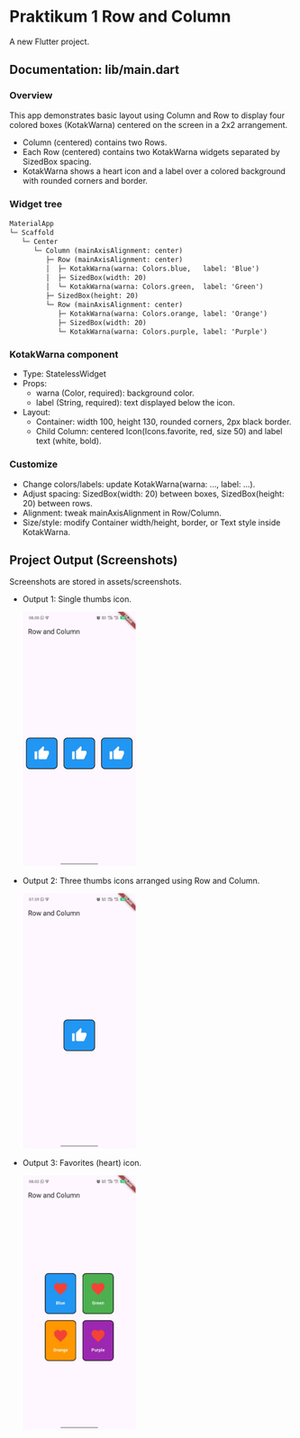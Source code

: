 # Praktikum 1 Row and Column

A new Flutter project.

## Documentation: lib/main.dart

### Overview

This app demonstrates basic layout using Column and Row to display four colored boxes (KotakWarna) centered on the screen in a 2x2 arrangement.

- Column (centered) contains two Rows.
- Each Row (centered) contains two KotakWarna widgets separated by SizedBox spacing.
- KotakWarna shows a heart icon and a label over a colored background with rounded corners and border.

### Widget tree

```
MaterialApp
└─ Scaffold
   └─ Center
      └─ Column (mainAxisAlignment: center)
         ├─ Row (mainAxisAlignment: center)
         │  ├─ KotakWarna(warna: Colors.blue,   label: 'Blue')
         │  ├─ SizedBox(width: 20)
         │  └─ KotakWarna(warna: Colors.green,  label: 'Green')
         ├─ SizedBox(height: 20)
         └─ Row (mainAxisAlignment: center)
            ├─ KotakWarna(warna: Colors.orange, label: 'Orange')
            ├─ SizedBox(width: 20)
            └─ KotakWarna(warna: Colors.purple, label: 'Purple')
```

### KotakWarna component

- Type: StatelessWidget
- Props:
  - warna (Color, required): background color.
  - label (String, required): text displayed below the icon.
- Layout:
  - Container: width 100, height 130, rounded corners, 2px black border.
  - Child Column: centered Icon(Icons.favorite, red, size 50) and label text (white, bold).

### Customize

- Change colors/labels: update KotakWarna(warna: ..., label: ...).
- Adjust spacing: SizedBox(width: 20) between boxes, SizedBox(height: 20) between rows.
- Alignment: tweak mainAxisAlignment in Row/Column.
- Size/style: modify Container width/height, border, or Text style inside KotakWarna.

## Project Output (Screenshots)

Screenshots are stored in assets/screenshots.

- Output 1: Single thumbs icon.
  
  <img src="assets/screenshots/output_1.jpg" alt="Single thumbs up icon" width="200" height="auto" />

- Output 2: Three thumbs icons arranged using Row and Column.
  
  <img src="assets/screenshots/output_2.jpg" alt="Three thumbs icons in Row and Column layout" width="200" height="auto" />

- Output 3: Favorites (heart) icon.
  
  <img src="assets/screenshots/output_3.jpg" alt="Favorites heart icon" width="200" height="auto" />

